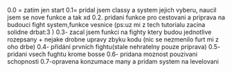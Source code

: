 0.0 = zatím jen start
0.1= pridal jsem classy a system jejich vyberu, naucil jsem se nove funkce a tak xd
0.2. pridani funkce pro cestovani a priprava na budouci fight system,funkce vesnice (ps:uz mi z tech tutorialu zacina solidne drbat:3 )
0.3- zacal jsem funkci na fighty ktery budou jednotlive rozepsany + nejake drobne upravy zbyku kodu (nic se nezmenilo furt mi z oho drbe)
0.4- přidání prvních fightu(stale nehratelny  pouze priprava)
0.5- pridani vsech fughtu krome bosse 
0.6- pridana moznost pouzivani schopnosti 
0.7-opravena konzumace many a pridam system na levelovani
